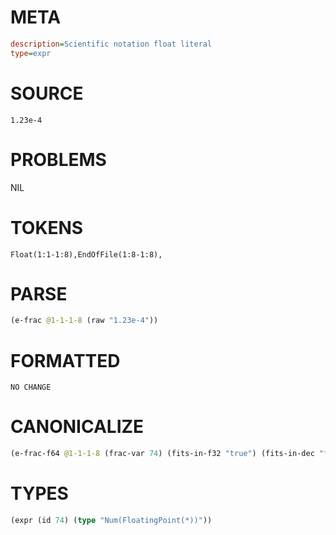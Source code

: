# META
~~~ini
description=Scientific notation float literal
type=expr
~~~
# SOURCE
~~~roc
1.23e-4
~~~
# PROBLEMS
NIL
# TOKENS
~~~zig
Float(1:1-1:8),EndOfFile(1:8-1:8),
~~~
# PARSE
~~~clojure
(e-frac @1-1-1-8 (raw "1.23e-4"))
~~~
# FORMATTED
~~~roc
NO CHANGE
~~~
# CANONICALIZE
~~~clojure
(e-frac-f64 @1-1-1-8 (frac-var 74) (fits-in-f32 "true") (fits-in-dec "false") (value "0.000123") (id 74))
~~~
# TYPES
~~~clojure
(expr (id 74) (type "Num(FloatingPoint(*))"))
~~~